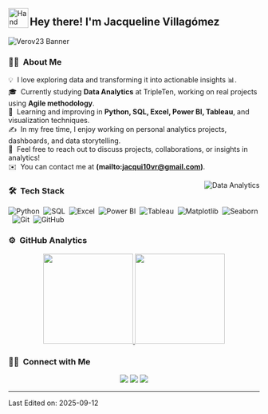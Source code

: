 <img alt="Hand Wave" src="./assets/Hand%20Wave.gif" width='40' align="left"/><h2>Hey there! I'm Jacqueline Villagómez</h2>

![Verov23 Banner](BannerLinkedin.png)

### 👩‍💻 &nbsp;About Me

💡 &nbsp;I love exploring data and transforming it into actionable insights 📊.  
🎓 &nbsp;Currently studying **Data Analytics** at TripleTen, working on real projects using **Agile methodology**.  
🌱 &nbsp;Learning and improving in **Python, SQL, Excel, Power BI, Tableau**, and visualization techniques.  
✍️ &nbsp;In my free time, I enjoy working on personal analytics projects, dashboards, and data storytelling.  
💬 &nbsp;Feel free to reach out to discuss projects, collaborations, or insights in analytics!  
✉️ &nbsp;You can contact me at **(mailto:jacqui10vr@gmail.com)**.  

<img alt="Data Analytics" src="https://raw.githubusercontent.com/Verov23/Verov23/main/assets/Data-Analytics.gif" align="right"/>

### 🛠 &nbsp;Tech Stack

![Python](https://img.shields.io/badge/-Python-3776AB?style=flat&logo=python&logoColor=white)&nbsp;
![SQL](https://img.shields.io/badge/-SQL-00758F?style=flat&logo=mysql&logoColor=white)&nbsp;
![Excel](https://img.shields.io/badge/-Excel-217346?style=flat&logo=microsoft-excel&logoColor=white)&nbsp;
![Power BI](https://img.shields.io/badge/-Power%20BI-F2C811?style=flat&logo=power-bi&logoColor=white)&nbsp;
![Tableau](https://img.shields.io/badge/-Tableau-E97627?style=flat&logo=tableau&logoColor=white)&nbsp;
![Matplotlib](https://img.shields.io/badge/-Matplotlib-0072B2?style=flat)&nbsp;
![Seaborn](https://img.shields.io/badge/-Seaborn-4A8FB3?style=flat)&nbsp;
![Git](https://img.shields.io/badge/-Git-F05032?style=flat&logo=git&logoColor=white)&nbsp;
![GitHub](https://img.shields.io/badge/-GitHub-181717?style=flat&logo=github&logoColor=white)&nbsp;

### ⚙️ &nbsp;GitHub Analytics

<p align="center">
<a href="https://github.com/Verov23">
  <img height="180em" src="https://github-readme-stats.vercel.app/api?username=Verov23&show_icons=true&theme=algolia&include_all_commits=true&count_private=true"/>
  <img height="180em" src="https://github-readme-stats.vercel.app/api/top-langs/?username=Verov23&layout=compact&langs_count=8&theme=algolia"/>
</a>
</p>

### 🤝🏻 &nbsp;Connect with Me

<p align="center">
<a href="https://linkedin.com/in/jacquelinevillagomez"><img src="https://img.shields.io/badge/-LinkedIn-0077B5?style=flat&logo=Linkedin&logoColor=white"/></a>
<a href="mailto:tuemail@dominio.com"><img src="https://img.shields.io/badge/-Email-D14836?style=flat&logo=Gmail&logoColor=white"/></a>
<a href="https://github.com/Verov23"><img src="https://img.shields.io/badge/-GitHub-181717?style=flat&logo=github&logoColor=white"/></a>
</p>

-----


Last Edited on: 2025-09-12
